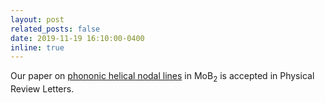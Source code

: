 ```yaml
---
layout: post
related_posts: false
date: 2019-11-19 16:10:00-0400
inline: true
---
```


Our paper on [phononic helical nodal lines](/publications/#zhang2019phononic) in MoB<sub>2</sub> is accepted in Physical Review Letters.
